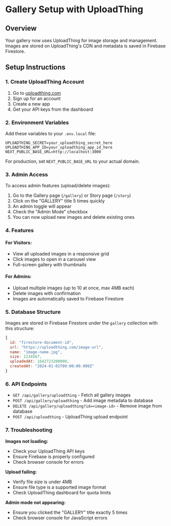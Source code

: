 # Gallery Setup with UploadThing

## Overview
Your gallery now uses UploadThing for image storage and management. Images are stored on UploadThing's CDN and metadata is saved in Firebase Firestore.

## Setup Instructions

### 1. Create UploadThing Account
1. Go to [uploadthing.com](https://uploadthing.com)
2. Sign up for an account
3. Create a new app
4. Get your API keys from the dashboard

### 2. Environment Variables
Add these variables to your `.env.local` file:

```env
UPLOADTHING_SECRET=your_uploadthing_secret_here
UPLOADTHING_APP_ID=your_uploadthing_app_id_here
NEXT_PUBLIC_BASE_URL=http://localhost:3000
```

For production, set `NEXT_PUBLIC_BASE_URL` to your actual domain.

### 3. Admin Access
To access admin features (upload/delete images):

1. Go to the Gallery page (`/gallery`) or Story page (`/story`)
2. Click on the "GALLERY" title 5 times quickly
3. An admin toggle will appear
4. Check the "Admin Mode" checkbox
5. You can now upload new images and delete existing ones

### 4. Features

#### For Visitors:
- View all uploaded images in a responsive grid
- Click images to open in a carousel view
- Full-screen gallery with thumbnails

#### For Admins:
- Upload multiple images (up to 10 at once, max 4MB each)
- Delete images with confirmation
- Images are automatically saved to Firebase Firestore

### 5. Database Structure
Images are stored in Firebase Firestore under the `gallery` collection with this structure:

```javascript
{
  id: "firestore-document-id",
  url: "https://uploadthing.com/image-url",
  name: "image-name.jpg",
  size: 1234567,
  uploadedAt: 1642723200000,
  createdAt: "2024-01-01T00:00:00.000Z"
}
```

### 6. API Endpoints

- `GET /api/gallery/uploadthing` - Fetch all gallery images
- `POST /api/gallery/uploadthing` - Add image metadata to database
- `DELETE /api/gallery/uploadthing?id=<image-id>` - Remove image from database
- `POST /api/uploadthing` - UploadThing upload endpoint

### 7. Troubleshooting

**Images not loading:**
- Check your UploadThing API keys
- Ensure Firebase is properly configured
- Check browser console for errors

**Upload failing:**
- Verify file size is under 4MB
- Ensure file type is a supported image format
- Check UploadThing dashboard for quota limits

**Admin mode not appearing:**
- Ensure you clicked the "GALLERY" title exactly 5 times
- Check browser console for JavaScript errors
